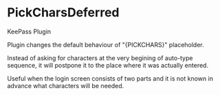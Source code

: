 # PickCharsDeferred
KeePass Plugin

Plugin changes the default behaviour of "{PICKCHARS}" placeholder.

Instead of asking for characters at the very begining of auto-type sequence, it will postpone it to the place where it was actually entered.

Useful when the login screen consists of two parts and it is not known in advance what characters will be needed.
